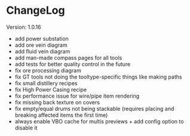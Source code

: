# ChangeLog

Version: 1.0.16

* add power substation
* add ore vein diagram
* add fluid vein diagram
* add man-made compass pages for all tools
* add tests for better quality control in the future
* fix ore processing diagram
* fix GT tools not doing the tooltype-specific things like making paths
* fix small distillery recipes
* fix High Power Casing recipe
* fix performance issue for wire/pipe item rendering
* fix missing back texture on covers
* fix empty/equal drums not being stackable (requires placing and breaking affected items the first time)
* always enable VBO cache for multis previews + add config option to disable it